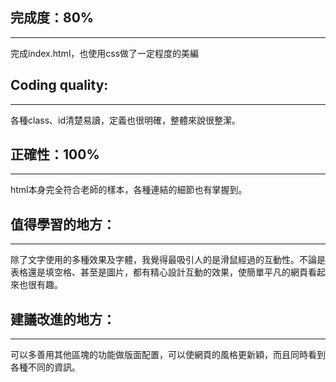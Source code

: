 ## 完成度：80%
----
完成index.html，也使用css做了一定程度的美編
<br>

## Coding quality:
----
各種class、id清楚易讀，定義也很明確，整體來說很整潔。
<br>

## 正確性：100%
----
html本身完全符合老師的樣本，各種連結的細節也有掌握到。
<br>

## 值得學習的地方：
----
除了文字使用的多種效果及字體，我覺得最吸引人的是滑鼠經過的互動性。不論是表格還是填空格、甚至是圖片，都有精心設計互動的效果，使簡單平凡的網頁看起來也很有趣。
<br>

## 建議改進的地方：
----
可以多善用其他區塊的功能做版面配置，可以使網頁的風格更新穎，而且同時看到各種不同的資訊。
    
